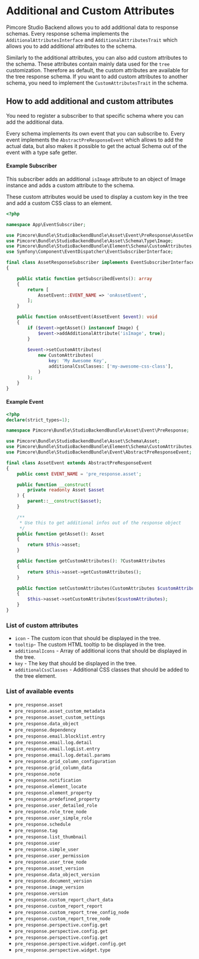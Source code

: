 # Additional and Custom Attributes

Pimcore Studio Backend allows you to add additional data to response schemas.
Every response schema implements the `AdditionalAttributesInterface` and `AdditionalAttributesTrait` which allows you to add additional attributes to the schema.

Similarly to the additional attributes, you can also add custom attributes to the schema. These attributes contain mainly data used for the `tree` customization. 
Therefore as default, the custom attributes are available for the tree response schema. 
If you want to add custom attributes to another schema, you need to implement the `CustomAttributesTrait` in the schema.

## How to add additional and custom attributes
You need to register a subscriber to that specific schema where you can add the additional data.

Every schema implements its own event that you can subscribe to.
Every event implements the `AbstractPreResponseEvent` which allows to add the actual data, but also makes it possible to get the actual Schema out of the event with a type safe getter.

#### Example Subscriber
This subscriber adds an additional `isImage` attribute to an object of Image instance and adds a custom attribute to the schema.

These custom attributes would be used to display a custom key in the tree and add a custom CSS class to an element. 

```php
<?php

namespace App\EventSubscriber;

use Pimcore\Bundle\StudioBackendBundle\Asset\Event\PreResponse\AssetEvent;
use Pimcore\Bundle\StudioBackendBundle\Asset\Schema\Type\Image;
use Pimcore\Bundle\StudioBackendBundle\Element\Schema\CustomAttributes;
use Symfony\Component\EventDispatcher\EventSubscriberInterface;

final class AssetResponseSubscriber implements EventSubscriberInterface
{

    public static function getSubscribedEvents(): array
    {
        return [
            AssetEvent::EVENT_NAME => 'onAssetEvent',
        ];
    }

    public function onAssetEvent(AssetEvent $event): void
    {
        if ($event->getAsset() instanceof Image) {
            $event->addAdditionalAttribute('isImage', true);
        }
        
        $event->setCustomAttributes(
            new CustomAttributes(
                key: 'My Awesome Key',
                additionalCssClasses: ['my-awesome-css-class'],
            )
        );
    }
}

```
#### Example Event
```php
<?php
declare(strict_types=1);

namespace Pimcore\Bundle\StudioBackendBundle\Asset\Event\PreResponse;

use Pimcore\Bundle\StudioBackendBundle\Asset\Schema\Asset;
use Pimcore\Bundle\StudioBackendBundle\Element\Schema\CustomAttributes;
use Pimcore\Bundle\StudioBackendBundle\Event\AbstractPreResponseEvent;

final class AssetEvent extends AbstractPreResponseEvent
{
    public const EVENT_NAME = 'pre_response.asset';

    public function __construct(
        private readonly Asset $asset
    ) {
        parent::__construct($asset);
    }

    /**
     * Use this to get additional infos out of the response object
     */
    public function getAsset(): Asset
    {
        return $this->asset;
    }

    public function getCustomAttributes(): ?CustomAttributes
    {
        return $this->asset->getCustomAttributes();
    }

    public function setCustomAttributes(CustomAttributes $customAttributes): void
    {
        $this->asset->setCustomAttributes($customAttributes);
    }
}
```

### List of custom attributes

- `icon` - The custom icon that should be displayed in the tree.
- `tooltip`- The custom HTML tooltip to be displayed in the tree.
- `additionalIcons` - Array of additional icons that should be displayed in the tree.
- `key` - The key that should be displayed in the tree.
- `additionalCssClasses` - Additional CSS classes that should be added to the tree element.

### List of available events
- `pre_response.asset`
- `pre_response.asset_custom_metadata`
- `pre_response.asset_custom_settings`
- `pre_response.data_object`
- `pre_response.dependency`
- `pre_response.email.blocklist.entry`
- `pre_response.email.log.detail`
- `pre_response.email.logList.entry`
- `pre_response.email.log.detail.params`
- `pre_response.grid_column_configuration`
- `pre_response.grid_column_data`
- `pre_response.note`
- `pre_response.notification`
- `pre_response.element_locate`
- `pre_response.element_property`
- `pre_response.predefined_property`
- `pre_response.user_detailed_role`
- `pre_response.role_tree_node`
- `pre_response.user_simple_role`
- `pre_response.schedule`
- `pre_response.tag`
- `pre_response.list_thumbnail`
- `pre_response.user`
- `pre_response.simple_user`
- `pre_response.user_permission`
- `pre_response.user_tree_node`
- `pre_response.asset_version`
- `pre_response.data_object_version`
- `pre_response.document_version`
- `pre_response.image_version`
- `pre_response.version`
- `pre_response.custom_report_chart_data`
- `pre_response.custom_report_report`
- `pre_response.custom_report_tree_config_node`
- `pre_response.custom_report_tree_node`
- `pre_response.perspective.config.get`
- `pre_response.perspective.config.get`
- `pre_response.perspective.config.get`
- `pre_response.perspective.widget.config.get`
- `pre_response.perspective.widget.type`